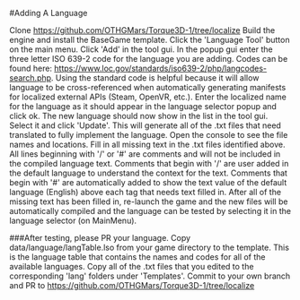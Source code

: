 #Adding A Language

Clone https://github.com/OTHGMars/Torque3D-1/tree/localize
Build the engine and install the BaseGame template.
Click the 'Language Tool' button on the main menu.
Click 'Add' in the tool gui.
In the popup gui enter the three letter ISO 639-2 code for the language you are adding. Codes can be found here: https://www.loc.gov/standards/iso639-2/php/langcodes-search.php. Using the standard code is helpful because it will allow language to be cross-referenced when automatically generating manifests for localized external APIs (Steam, OpenVR, etc.).
Enter the localized name for the language as it should appear in the language selector popup and click ok.
The new language should now show in the list in the tool gui. Select it and click 'Update'. This will generate all of the .txt files that need translated to fully implement the language. Open the console to see the file names and locations. 
Fill in all missing text in the .txt files identified above. All lines beginning with '/' or '#' are comments and will not be included in the compiled language text. Comments that begin with '/' are user added in the default language to understand the context for the text. Comments that begin with '#' are automatically added to show the text value of the default language (English) above each tag that needs text filled in.
After all of the missing text has been filled in, re-launch the game and the new files will be automatically compiled and the language can be tested by selecting it in the language selector (on MainMenu).

###After testing, please PR your language.
Copy data/language/langTable.lso from your game directory to the template. This is the language table that contains the names and codes for all of the available languages.
Copy all of the .txt files that you edited to the corresponding 'lang' folders under 'Templates'.
Commit to your own branch and PR to https://github.com/OTHGMars/Torque3D-1/tree/localize